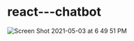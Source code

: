 # react---chatbot

![Screen Shot 2021-05-03 at 6 49 51 PM](https://user-images.githubusercontent.com/80994897/116942838-63f7ca00-ac40-11eb-8eb6-7149215444f3.png)
